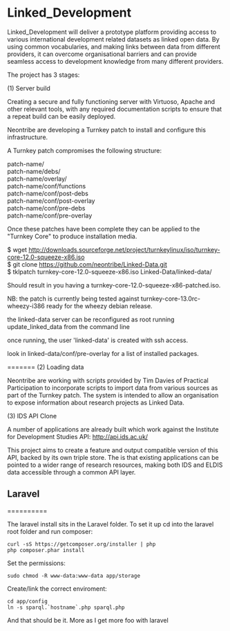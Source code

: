 Linked_Development
==================

Linked_Development will deliver a prototype platform providing access to various international development related datasets as linked open data. By using common vocabularies, and making links between data from different providers, it can overcome organisational barriers and can provide seamless access to development knowledge from many different providers. 

The project has 3 stages:

(1) Server build

Creating a secure and fully functioning server with Virtuoso, Apache and other relevant tools, with any required documentation scripts to ensure that a repeat build can be easily deployed.

Neontribe are developing a Turnkey patch to install and configure this infrastructure.

A Turnkey patch compromises the following structure:

patch-name/  
patch-name/debs/  
patch-name/overlay/  
patch-name/conf/functions  
patch-name/conf/post-debs  
patch-name/conf/post-overlay  
patch-name/conf/pre-debs  
patch-name/conf/pre-overlay  

Once these patches have been complete they can be applied to the "Turnkey Core" to produce installation media.

$ wget http://downloads.sourceforge.net/project/turnkeylinux/iso/turnkey-core-12.0-squeeze-x86.iso  
$ git clone https://github.com/neontribe/Linked-Data.git  
$ tklpatch turnkey-core-12.0-squeeze-x86.iso Linked-Data/linked-data/  

Should result in you having a turnkey-core-12.0-squeeze-x86-patched.iso.  

NB: the patch is currently being tested against turnkey-core-13.0rc-wheezy-i386 ready for the wheezy debian release.  

the linked-data server can be reconfigured as root running update_linked_data from the command line  
 
once running, the user 'linked-data' is created with ssh access. 

look in linked-data/conf/pre-overlay for a list of installed packages.  

=======
(2) Loading data

Neontribe are working with scripts provided by Tim Davies of Practical Participation to incorporate scripts to import data from various sources as part of the Turnkey patch.  The system is intended to allow an organisation to expose information about research projects as Linked Data.

(3) IDS API Clone

A number of applications are already built which work against the Institute for Development Studies API: http://api.ids.ac.uk/ 

This project aims to create a feature and output compatible version of this API, backed by its own triple store. The is that existing applications can be pointed to a wider range of research resources, making both IDS and ELDIS data accessible through a common API layer.

## Laravel
==========

The laravel install sits in the Laravel folder.  To set it up cd into the laravel root folder and run composer:

    curl -sS https://getcomposer.org/installer | php
    php composer.phar install

Set the permissions:

    sudo chmod -R www-data:www-data app/storage

Create/link the correct enviroment:

    cd app/config
    ln -s sparql.`hostname`.php sparql.php

And that should be it.  More as I get more foo with laravel
